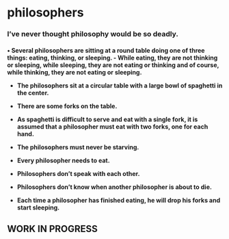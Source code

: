 # philosophers
<h3>I’ve never thought philosophy would be so deadly.</h3>

<h4>• Several philosophers are sitting at a round table doing one of three things: eating,
thinking, or sleeping.
  - While eating, they are not thinking or sleeping, while sleeping, they are not eating
or thinking and of course, while thinking, they are not eating or sleeping.
  
  - The philosophers sit at a circular table with a large bowl of spaghetti in the center.
  - There are some forks on the table.
  
  - As spaghetti is difficult to serve and eat with a single fork, it is assumed that a
philosopher must eat with two forks, one for each hand.
  
  - The philosophers must never be starving.
  
  - Every philosopher needs to eat.
  
  - Philosophers don’t speak with each other.
  
  - Philosophers don’t know when another philosopher is about to die.
  
  - Each time a philosopher has finished eating, he will drop his forks and start sleeping. </h4>

<h2>WORK IN PROGRESS</h2>

